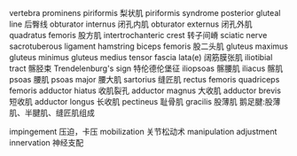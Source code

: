 vertebra prominens
piriformis 梨状肌
piriformis syndrome
posterior gluteal line 后臀线
obturator internus 闭孔内肌
obturator externus 闭孔外肌
quadratus femoris 股方肌
intertrochanteric crest 转子间嵴
sciatic nerve
sacrotuberous ligament
hamstring 
biceps femoris 股二头肌
gluteus maximus
gluteus minimus
gluteus medius
tensor fascia lata(e) 阔筋膜张肌
iliotibial tract 髂胫束
Trendelenburg's sign 特伦德伦堡征
iliopsoas 髂腰肌
iliacus 髂肌
psoas 腰肌
psoas major 腰大肌
sartorius 缝匠肌
rectus femoris
quadriceps femoris
adductor hiatus 收肌裂孔
adductor magnus 大收肌
adductor brevis 短收肌
adductor longus 长收肌
pectineus 耻骨肌
gracilis 股薄肌
鹅足腱:股薄肌、半腱肌、缝匠肌组成

impingement 压迫，卡压
mobilization 关节松动术
manipulation
adjustment
innervation 神经支配
